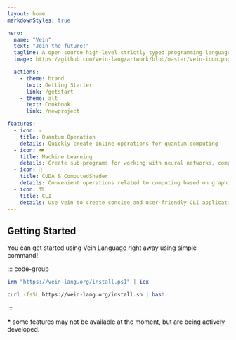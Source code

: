 ```yaml
---
layout: home
markdownStyles: true

hero:
  name: "Vein"
  text: "Join the future!"
  tagline: A open source high-level strictly-typed programming language with a support standalone OS, arm and quantum computing support.
  image: https://github.com/vein-lang/artwork/blob/master/vein-icon.png?raw=true

  actions:
    - theme: brand
      text: Getting Starter
      link: /getstart
    - theme: alt
      text: Cookbook
      link: /newproject

features:
  - icon: ⚛
    title: Quantum Operation
    details: Quickly create inline operations for quantum computing
  - icon: 👁
    title: Machine Learning
    details: Create sub-programs for working with neural networks, computer vision and more
  - icon: 🗿
    title: CUDA & ComputedShader
    details: Сonvenient operations related to computing based on graphics cards!
  - icon: 🏗
    title: CLI
    details: Use Vein to create concise and user-friendly CLI applications
---
```




<style>
@media (min-width: 768px) {
    .VPHome {
        margin-bottom: unset !important;
    }
}

</style>
<script setup>
import Footer from './.vitepress/theme/Footer.vue';
import {
  VPTeamPage,
  VPTeamPageTitle,
  VPTeamMembers
} from 'vitepress/theme'
const telegramIcon = `<svg role="img" viewBox="0 0 24 24" xmlns="http://www.w3.org/2000/svg"><title>Telegram</title><path d="M11.944 0A12 12 0 0 0 0 12a12 12 0 0 0 12 12 12 12 0 0 0 12-12A12 12 0 0 0 12 0a12 12 0 0 0-.056 0zm4.962 7.224c.1-.002.321.023.465.14a.506.506 0 0 1 .171.325c.016.093.036.306.02.472-.18 1.898-.962 6.502-1.36 8.627-.168.9-.499 1.201-.82 1.23-.696.065-1.225-.46-1.9-.902-1.056-.693-1.653-1.124-2.678-1.8-1.185-.78-.417-1.21.258-1.91.177-.184 3.247-2.977 3.307-3.23.007-.032.014-.15-.056-.212s-.174-.041-.249-.024c-.106.024-1.793 1.14-5.061 3.345-.48.33-.913.49-1.302.48-.428-.008-1.252-.241-1.865-.44-.752-.245-1.349-.374-1.297-.789.027-.216.325-.437.893-.663 3.498-1.524 5.83-2.529 6.998-3.014 3.332-1.386 4.025-1.627 4.476-1.635z"/></svg>`;

const members = [
  {
    avatar: 'https://www.github.com/0xf6.png',
    name: 'Yuuki Wesp',
    title: 'Creator',
    links: [
        { icon: 'github', link: 'https://github.com/0xf6' },
        { 
            icon: { svg: telegramIcon, },
            link: 'https://yuuki.t.me' 
        }
    ]
  },
  {
    avatar: 'https://www.github.com/urumo.png',
    name: 'Σуαтсk as Aram',
    title: 'Maintainer',
    links: [
        { icon: 'github', link: 'https://github.com/urumo' },
        { 
            icon: { svg: telegramIcon, },
            link: 'https://urumo.t.me' 
        }
    ]
  },
  {
    avatar: 'https://www.github.com/code-maid.png',
    name: 'Not Your Imp',
    title: 'Vacuum Cleaner',
    links: [
        { icon: 'github', link: 'https://github.com/code-maid' }
    ]
  },
  {
    avatar: 'https://www.github.com/ZverGuy.png',
    name: 'Maxim Kitsunoff',
    title: 'Maintainer',
    links: [
        { icon: 'github', link: 'https://github.com/ZverGuy' },
        { 
            icon: { svg: telegramIcon, },
            link: 'https://kitsunoff.t.me' 
        }
    ]
  }
]
</script>

## Getting Started

You can get started using Vein Language right away using simple command!

::: code-group

```powershell [windows]
irm "https://vein-lang.org/install.ps1" | iex
```

```bash [macOS/Linux (curl)]
curl -fsSL https://vein-lang.org/install.sh | bash 
```
:::

**\*** some features may not be available at the moment, but are being actively developed.

<VPTeamPage>
  <VPTeamPageTitle>
    <template #title>
      Our Team
    </template>
    <template #lead>
      The development of Vein is guided by an international
      team, some of whom have chosen to be featured below.
    </template>
  </VPTeamPageTitle>
  <VPTeamMembers
    :members="members"
  />
</VPTeamPage>


<Footer/>
